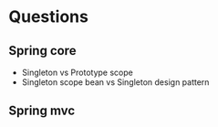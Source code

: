 # Questions

## Spring core
- Singleton vs Prototype scope
- Singleton scope bean vs Singleton design pattern

## Spring mvc
